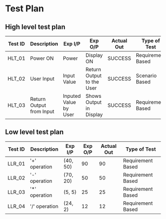 # Test Plan
## High level test plan

|Test ID | Description | Exp I/P | Exp O/P | Actual Out | Type of Test
|--------|-------------|---------|---------|------------|-------------
| HLT_01 | Power ON | Power | Display ON | SUCCESS | Requirement Based 
| HLT_02 | User Input | Input Value | Return Output to the User | SUCCESS | Scenario Based            
| HLT_03 | Return Output from Input | Inputed Value by User | Shows Output in Display | SUCCESS | Requirement Based

## Low level test plan

|Test ID | Description | Exp I/P | Exp O/P | Actual Out | Type of Test
|--------|-------------|---------|---------|------------|-------------
| LLR_01 | '+' operation | (40, 50) | 90 | 90 | Requirement Based        
| LLR_02 | '-' operation | (70, 20) | 50 | 50 | Requirement Based        
| LLR_03 | '*' operation | (5, 5) | 25 | 25 | Requirement Based         
| LLR_04 | '/' operation | (24, 2) | 12 | 12 | Requirement Based
